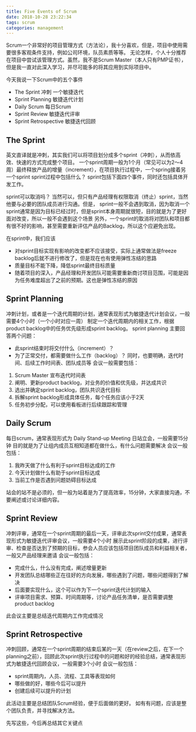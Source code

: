 ```yaml
---
title: Five Events of Scrum
date: 2018-10-28 23:22:34
tags: scrum
categories: management
---
```


Scrum一个非常好的项目管理方式（方法论），我十分喜欢，但是，项目中使用需要很多客观条件支持，例如公司环境，队员素质等等。
无论怎样，个人十分推荐在项目中尝试该管理方式。虽然，我不是Scrum Master（本人只有PMP证书），但是我一直对此深入学习，并尽可能多的将其应用到实际项目中。

今天我说一下Scrum中的五个事件

- The Sprint 冲刺 一个敏捷迭代
- Sprint Planning 敏捷迭代计划
- Daily Scrum  每日Scrum 
- Sprint Review 敏捷迭代评审
- Sprint Retrospective 敏捷迭代回顾

<!-- more -->

## The Sprint
英文直译就是冲刺，其实我们可以将项目划分成多个sprint（冲刺），从而依高效、快速的方式完成整个项目。
一个sprint周期一般为1个月（常见可以为2～4周）最终释放产品的增量（increment），在项目执行过程中，一个spring接着另一个sprint
sprint过程中包括什么？ sprint包括下面四个事件，同时还包括具体开发工作。

sprint可以取消吗？ 当然可以，但只有产品经理有权限取消（终止）sprint，当然他要与必要的团队成员进行沟通。但是，
sprint一般不会遇到取消，因为取消一个sprint通常是因为目标已经过时，但是sprint本身周期就很短，目的就是为了更好面对改变，所以一般不会遇到这个场景
另外，一个sprint的取消将对团队和项目都有很不好的影响，甚至需要重新评估产品的Backlog，所以这个应避免出现。

在sprint中，我们应该

- 对sprint目标实现有影响的改变都不应该接受，实际上通常做法是freeze backlog后就不进行修改了，但是现在也有使用弹性冻结的思路
- 质量目标不能下降，降低sprint最终目标质量
- 随着项目的深入，产品经理和开发团队可能需要重新商讨项目范围，可能是因为任务难度超出了之前的预期。这也是弹性冻结的原因

## Sprint Planning
冲刺计划，或者是一个迭代周期的计划，通常表现形式为敏捷迭代计划会议，一般需要4个小时（一个小时对应一周）
制定一个迭代周期内的相关工作，根据product backlog中的任务优先级形成sprint backlog。
sprint planning 主要回答两个问题：
- 此sprint结束时将交付什么（increment）？
- 为了正常交付，都需要做什么工作（backlog）？
同时，也要明确，迭代时间、后续工作时间表、团队成员等
会议一般需要包括：
1. Scrum Master 宣布迭代时间表
1. 阐明、更新product backlog，对业务的价值和优先级，并达成共识
1. 选出并确定sprint backlog，团队共识迭代目标
1. 拆解sprint backlog形成具体任务，每个任务应该小于2天
1. 任务初步分配，可以使用看板进行后续跟踪和管理

## Daily Scrum
每日scrum，通常表现形式为 Daily Stand-up Meeting 日站立会，一般需要15分钟
目的就是为了让组内成员互相知道都在做什么，有什么问题需要解决
会议一般包括：
1. 我昨天做了什么有利于sprint目标达成的工作
1. 今天计划做什么有助于sprint目标达成
1. 当前工作是否遇到问题妨碍目标达成

站会的站不是必须的，但一般为站着是为了提高效率，15分钟，大家直接沟通，不要阐述或讨论详细内容。

## Sprint Review
冲刺评审，通常在一个sprint周期的最后一天，评审此次sprint交付成果，通常表现形式为敏捷迭代评审会议，一般需要4个小时
展示此sprint阶段的成果，进行评审、检查是否达到了预期的目标，参会人员应该包括项目团队成员和利益相关者，一般又产品经理来邀请
会议一般包括：
- 完成什么，什么没有完成，阐述增量更新
- 开发团队总结哪些正在往好的方向发展，哪些遇到了问题，哪些问题得到了解决
- 后面要实现什么，这个可以作为下一个sprint迭代计划的输入
- 评审项目需求、预算、时间周期等，讨论产品任务清单，是否需要调整product backlog

此会议主要是总结迭代周期内工作完成情况

## Sprint Retrospective
冲刺回顾，通常在一个sprint周期的结束后某的一天（在review之后，在下一个planning之前），回顾此次sprint执行过程中的问题和好的经验总结，通常表现形式为敏捷迭代回顾会议，一般需要3个小时
会议一般包括：
- sprint周期内，人员、流程、工具等表现如何
- 哪些做的好，哪些今后可以提升
- 创建后续可以提升的计划

此活动主要是总结团队Scrum经验，便于后面做的更好。 如有有问题，应该是整个团队负责，并寻找解决方法。

先写这些，今后再总结其它关键点